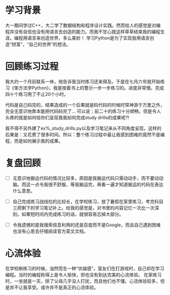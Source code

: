 # 学习背景

大一期间学过C++，大二学了数据结构和程序设计实践。然而给人的感觉是对编程并没有自信也没有用语言去创造的能力。而我不甘心就这样草草结束我的编程生涯。编程用语言来创造世界，多么美妙！ 学习Python是为了实现我用语言创造“财富”，“自己的世界”的想法。

#  回顾练习过程

我大约一个月前联系一休，他告诉我当时练习还来得及。于是在七月六号就开始练习《笨方法学Python》，我是按着书上的警示一步一步练习的。进度非常慢。完成四十个练习用了不止20个小时。

代码是自己码完的，结果造成的一个后果就是码代码的时候时常神游于万里之外，完全无意识地靠本能把代码码完了...
可以说：前二十的练习十分顺畅，但是令人头疼的就是如何给你们呈现我我如何完成study drills的成果呢?!

我不得不另外建了ex%_study_drills.py以及学习笔记来从不同角度呈现，这样的后果是：又花费了很多时间。所以：整个练习过程中最让我感到困难的竟然不是编程，而是如何展示我的成果。

# 复盘回顾

- [ ] 无意识地搬运代码的情况比较多，原因是我搬运代码只需动动手，而不要动动脑。而这一点令我很不舒服，等我搬运完，再看一遍才知道搬运的代码在表达什么意思。


- [ ]   自己完成练习战线拉的比较长，在学校练习，放了暑假在家里练习，考完科目三把剩下的学习笔记补上。给我的感觉是，对书里的内容记忆一次比一次深刻。如果短时间内完成练习的话，就很容易忘掉大部分。


- [ ] 令我遗憾的是我搜索信息利用的还是百度而不是Google，而且自己遇到困难也没有心思去仔细阅读官方英文文档。

#  心流体验

在学校刷练习的时候，油然而生一种“优越感”，室友们在打游戏时，自己却在学习编程。当时的编程称得上是令人愉快，但也没有到达完美的心流体验。
在家练习时，一坐就是一天，除了父母几乎没人打扰，而且他们也不懂。心流体验较多，但是并不让我享受。或许并不是真正的心流体验。

